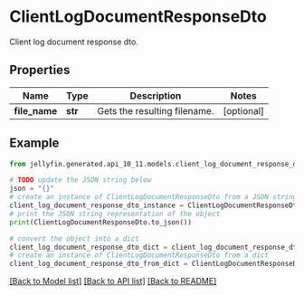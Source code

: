 # ClientLogDocumentResponseDto

Client log document response dto.

## Properties

Name | Type | Description | Notes
------------ | ------------- | ------------- | -------------
**file_name** | **str** | Gets the resulting filename. | [optional] 

## Example

```python
from jellyfin.generated.api_10_11.models.client_log_document_response_dto import ClientLogDocumentResponseDto

# TODO update the JSON string below
json = "{}"
# create an instance of ClientLogDocumentResponseDto from a JSON string
client_log_document_response_dto_instance = ClientLogDocumentResponseDto.from_json(json)
# print the JSON string representation of the object
print(ClientLogDocumentResponseDto.to_json())

# convert the object into a dict
client_log_document_response_dto_dict = client_log_document_response_dto_instance.to_dict()
# create an instance of ClientLogDocumentResponseDto from a dict
client_log_document_response_dto_from_dict = ClientLogDocumentResponseDto.from_dict(client_log_document_response_dto_dict)
```
[[Back to Model list]](README.md#documentation-for-models) [[Back to API list]](README.md#documentation-for-api-endpoints) [[Back to README]](README.md)



